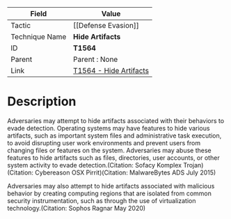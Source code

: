 
|Field|Value|
|---|---|
|Tactic|[[Defense Evasion]]|
|Technique Name|**Hide Artifacts**|
|ID|**T1564**|
|Parent|Parent : None|
|Link|[T1564 - Hide Artifacts](https://attack.mitre.org/techniques/T1564)|

# Description

Adversaries may attempt to hide artifacts associated with their behaviors to evade detection. Operating systems may have features to hide various artifacts, such as important system files and administrative task execution, to avoid disrupting user work environments and prevent users from changing files or features on the system. Adversaries may abuse these features to hide artifacts such as files, directories, user accounts, or other system activity to evade detection.(Citation: Sofacy Komplex Trojan)(Citation: Cybereason OSX Pirrit)(Citation: MalwareBytes ADS July 2015)

Adversaries may also attempt to hide artifacts associated with malicious behavior by creating computing regions that are isolated from common security instrumentation, such as through the use of virtualization technology.(Citation: Sophos Ragnar May 2020)